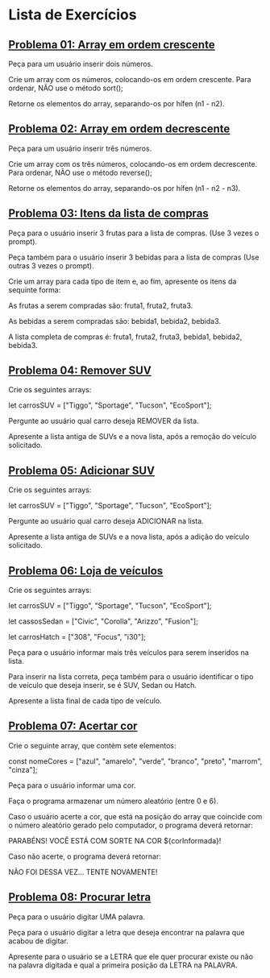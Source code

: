 # Lista de Exercícios

## <u>[**Problema 01: Array em ordem crescente**](01_arrayCrescente2.html)</u>
Peça para um usuário inserir dois números.

Crie um array com os números, colocando-os em ordem crescente. Para ordenar, NÃO use o método sort();

Retorne os elementos do array, separando-os por hífen (n1 - n2).

## <u>[**Problema 02: Array em ordem decrescente**](02_arrayDecrescente_3.html)</u>
Peça para um usuário inserir três números.

Crie um array com os três números, colocando-os em ordem decrescente. Para ordenar, NÃO use o método reverse();

Retorne os elementos do array, separando-os por hífen (n1 - n2 - n3).

## <u>[**Problema 03: Itens da lista de compras**](03_itensCompra.html)</u>
Peça para o usuário inserir 3 frutas para a lista de compras. (Use 3 vezes o prompt).

Peça também para o usuário inserir 3 bebidas para a lista de compras (Use outras 3 vezes o prompt).

Crie um array para cada tipo de item e, ao fim, apresente os itens da sequinte forma: 

As frutas a serem compradas são: fruta1, fruta2, fruta3.

As bebidas a serem compradas são: bebida1, bebida2, bebida3.

A lista completa de compras é: fruta1, fruta2, fruta3, bebida1, bebida2, bebida3.

## <u>[**Problema 04: Remover SUV**](04_removerSUV.html)</u>
Crie os seguintes arrays:

let carrosSUV = ["Tiggo", "Sportage", "Tucson", "EcoSport"];

Pergunte ao usuário qual carro deseja REMOVER da lista.

Apresente a lista antiga de SUVs e a nova lista, após a remoção do veículo solicitado.

## <u>[**Problema 05: Adicionar SUV**](05_adicionarSUV.html)</u>
Crie os seguintes arrays:

let carrosSUV = ["Tiggo", "Sportage", "Tucson", "EcoSport"];

Pergunte ao usuário qual carro deseja ADICIONAR na lista.

Apresente a lista antiga de SUVs e a nova lista, após a adição do veículo solicitado.

## <u>[**Problema 06: Loja de veículos**](06_lojaVeiculos.html)</u>
Crie os seguintes arrays:

let carrosSUV = ["Tiggo", "Sportage", "Tucson", "EcoSport"];

let cassosSedan = ["Civic", "Corolla", "Arizzo", "Fusion"];

let carrosHatch = ["308", "Focus", "i30"];
    
Peça para o usuário informar mais três veículos para serem inseridos na lista.

Para inserir na lista correta, peça também para o usuário identificar o tipo de veículo que deseja inserir, se é SUV, Sedan ou Hatch.

Apresente a lista final de cada tipo de veículo.

## <u>[**Problema 07: Acertar cor**](07_acertarCor.html)</u>
Crie o seguinte array, que contém sete elementos:

const nomeCores = ["azul", "amarelo", "verde", "branco", "preto", "marrom", "cinza"];

Peça para o usuário informar uma cor.

Faça o programa armazenar um número aleatório (entre 0 e 6).

Caso o usuário acerte a cor, que está na posição do array que coincide com o número aleatório gerado pelo computador, o programa deverá retornar:

PARABÉNS! VOCÊ ESTÁ COM SORTE NA COR ${corInformada}!

Caso não acerte, o programa deverá retornar:

NÃO FOI DESSA VEZ... TENTE NOVAMENTE!

## <u>[**Problema 08: Procurar letra**](08_procuraLetra.html)</u>
Peça para o usuário digitar UMA palavra.

Peça para o usuário digitar a letra que deseja encontrar na palavra que acabou de digitar.

Apresente para o usuário se a LETRA que ele quer procurar existe ou não na palavra digitada e qual a primeira posição da LETRA na PALAVRA.
